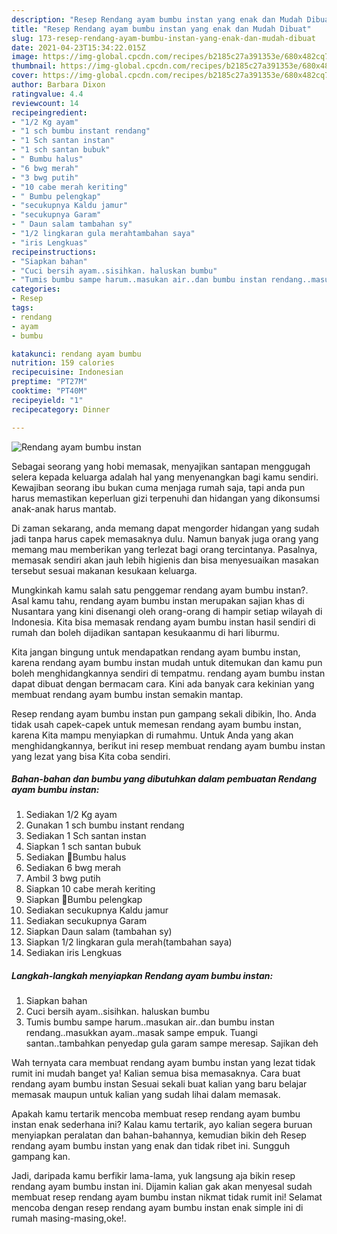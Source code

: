 ```yaml
---
description: "Resep Rendang ayam bumbu instan yang enak dan Mudah Dibuat"
title: "Resep Rendang ayam bumbu instan yang enak dan Mudah Dibuat"
slug: 173-resep-rendang-ayam-bumbu-instan-yang-enak-dan-mudah-dibuat
date: 2021-04-23T15:34:22.015Z
image: https://img-global.cpcdn.com/recipes/b2185c27a391353e/680x482cq70/rendang-ayam-bumbu-instan-foto-resep-utama.jpg
thumbnail: https://img-global.cpcdn.com/recipes/b2185c27a391353e/680x482cq70/rendang-ayam-bumbu-instan-foto-resep-utama.jpg
cover: https://img-global.cpcdn.com/recipes/b2185c27a391353e/680x482cq70/rendang-ayam-bumbu-instan-foto-resep-utama.jpg
author: Barbara Dixon
ratingvalue: 4.4
reviewcount: 14
recipeingredient:
- "1/2 Kg ayam"
- "1 sch bumbu instant rendang"
- "1 Sch santan instan"
- "1 sch santan bubuk"
- " Bumbu halus"
- "6 bwg merah"
- "3 bwg putih"
- "10 cabe merah keriting"
- " Bumbu pelengkap"
- "secukupnya Kaldu jamur"
- "secukupnya Garam"
- " Daun salam tambahan sy"
- "1/2 lingkaran gula merahtambahan saya"
- "iris Lengkuas"
recipeinstructions:
- "Siapkan bahan"
- "Cuci bersih ayam..sisihkan. haluskan bumbu"
- "Tumis bumbu sampe harum..masukan air..dan bumbu instan rendang..masukkan ayam..masak sampe empuk. Tuangi santan..tambahkan penyedap gula garam sampe meresap. Sajikan deh"
categories:
- Resep
tags:
- rendang
- ayam
- bumbu

katakunci: rendang ayam bumbu 
nutrition: 159 calories
recipecuisine: Indonesian
preptime: "PT27M"
cooktime: "PT40M"
recipeyield: "1"
recipecategory: Dinner

---
```



![Rendang ayam bumbu instan](https://img-global.cpcdn.com/recipes/b2185c27a391353e/680x482cq70/rendang-ayam-bumbu-instan-foto-resep-utama.jpg)

Sebagai seorang yang hobi memasak, menyajikan santapan menggugah selera kepada keluarga adalah hal yang menyenangkan bagi kamu sendiri. Kewajiban seorang ibu bukan cuma menjaga rumah saja, tapi anda pun harus memastikan keperluan gizi terpenuhi dan hidangan yang dikonsumsi anak-anak harus mantab.

Di zaman  sekarang, anda memang dapat mengorder hidangan yang sudah jadi tanpa harus capek memasaknya dulu. Namun banyak juga orang yang memang mau memberikan yang terlezat bagi orang tercintanya. Pasalnya, memasak sendiri akan jauh lebih higienis dan bisa menyesuaikan masakan tersebut sesuai makanan kesukaan keluarga. 



Mungkinkah kamu salah satu penggemar rendang ayam bumbu instan?. Asal kamu tahu, rendang ayam bumbu instan merupakan sajian khas di Nusantara yang kini disenangi oleh orang-orang di hampir setiap wilayah di Indonesia. Kita bisa memasak rendang ayam bumbu instan hasil sendiri di rumah dan boleh dijadikan santapan kesukaanmu di hari liburmu.

Kita jangan bingung untuk mendapatkan rendang ayam bumbu instan, karena rendang ayam bumbu instan mudah untuk ditemukan dan kamu pun boleh menghidangkannya sendiri di tempatmu. rendang ayam bumbu instan dapat dibuat dengan bermacam cara. Kini ada banyak cara kekinian yang membuat rendang ayam bumbu instan semakin mantap.

Resep rendang ayam bumbu instan pun gampang sekali dibikin, lho. Anda tidak usah capek-capek untuk memesan rendang ayam bumbu instan, karena Kita mampu menyiapkan di rumahmu. Untuk Anda yang akan menghidangkannya, berikut ini resep membuat rendang ayam bumbu instan yang lezat yang bisa Kita coba sendiri.

<!--inarticleads1-->

##### Bahan-bahan dan bumbu yang dibutuhkan dalam pembuatan Rendang ayam bumbu instan:

1. Sediakan 1/2 Kg ayam
1. Gunakan 1 sch bumbu instant rendang
1. Sediakan 1 Sch santan instan
1. Siapkan 1 sch santan bubuk
1. Sediakan  📌Bumbu halus
1. Sediakan 6 bwg merah
1. Ambil 3 bwg putih
1. Siapkan 10 cabe merah keriting
1. Siapkan  📌Bumbu pelengkap
1. Sediakan secukupnya Kaldu jamur
1. Sediakan secukupnya Garam
1. Siapkan  Daun salam (tambahan sy)
1. Siapkan 1/2 lingkaran gula merah(tambahan saya)
1. Sediakan iris Lengkuas




<!--inarticleads2-->

##### Langkah-langkah menyiapkan Rendang ayam bumbu instan:

1. Siapkan bahan
1. Cuci bersih ayam..sisihkan. haluskan bumbu
1. Tumis bumbu sampe harum..masukan air..dan bumbu instan rendang..masukkan ayam..masak sampe empuk. Tuangi santan..tambahkan penyedap gula garam sampe meresap. Sajikan deh




Wah ternyata cara membuat rendang ayam bumbu instan yang lezat tidak rumit ini mudah banget ya! Kalian semua bisa memasaknya. Cara buat rendang ayam bumbu instan Sesuai sekali buat kalian yang baru belajar memasak maupun untuk kalian yang sudah lihai dalam memasak.

Apakah kamu tertarik mencoba membuat resep rendang ayam bumbu instan enak sederhana ini? Kalau kamu tertarik, ayo kalian segera buruan menyiapkan peralatan dan bahan-bahannya, kemudian bikin deh Resep rendang ayam bumbu instan yang enak dan tidak ribet ini. Sungguh gampang kan. 

Jadi, daripada kamu berfikir lama-lama, yuk langsung aja bikin resep rendang ayam bumbu instan ini. Dijamin kalian gak akan menyesal sudah membuat resep rendang ayam bumbu instan nikmat tidak rumit ini! Selamat mencoba dengan resep rendang ayam bumbu instan enak simple ini di rumah masing-masing,oke!.

